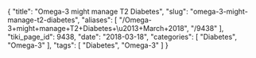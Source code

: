 {
    "title": "Omega-3 might manage T2 Diabetes",
    "slug": "omega-3-might-manage-t2-diabetes",
    "aliases": [
        "/Omega-3+might+manage+T2+Diabetes+\u2013+March+2018",
        "/9438"
    ],
    "tiki_page_id": 9438,
    "date": "2018-03-18",
    "categories": [
        "Diabetes",
        "Omega-3"
    ],
    "tags": [
        "Diabetes",
        "Omega-3"
    ]
}